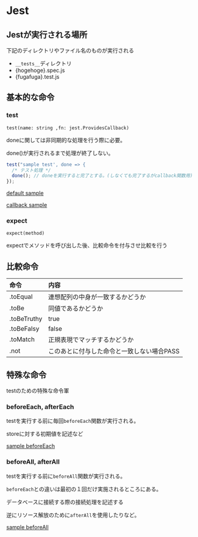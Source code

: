 # Jest

## Jestが実行される場所

下記のディレクトリやファイル名のものが実行される

- `__tests__`ディレクトリ
- {hogehoge}.spec.js
- {fugafuga}.test.js

## 基本的な命令

### test

`test(name: string ,fn: jest.ProvidesCallback)`

doneに関しては非同期的な処理を行う際に必要。

done()が実行されるまで処理が終了しない。

```ts
test("sample test', done => {
  /* テスト処理 */
  done(); // doneを実行すると完了とする。(しなくても完了するがcallback関数用)
});
```

[default sample]()

[callback sample]()

### expect

`expect(method)`

expectでメソッドを呼び出した後、比較命令を付与させ比較を行う

## 比較命令

| 命令        | 内容                                       |
| :---------- | :----------------------------------------- |
| .toEqual    | 連想配列の中身が一致するかどうか           |
| .toBe       | 同値であるかどうか                         |
| .toBeTruthy | true                                       |
| .toBeFalsy  | false                                      |
| .toMatch    | 正規表現でマッチするかどうか               |
| .not        | このあとに付与した命令と一致しない場合PASS |

## 特殊な命令

testのための特殊な命令軍

### beforeEach, afterEach

testを実行する前に毎回`beforeEach`関数が実行される。

storeに対する初期値を記述など

[sample beforeEach]()

### beforeAll, afterAll

testを実行する前に`beforeAll`関数が実行される。

`beforeEach`との違いは最初の１回だけ実施されるところにある。

データベースに接続する際の接続処理を記述する

逆にリソース解放のために`afterAll`を使用したりなど。

[sample beforeAll]()